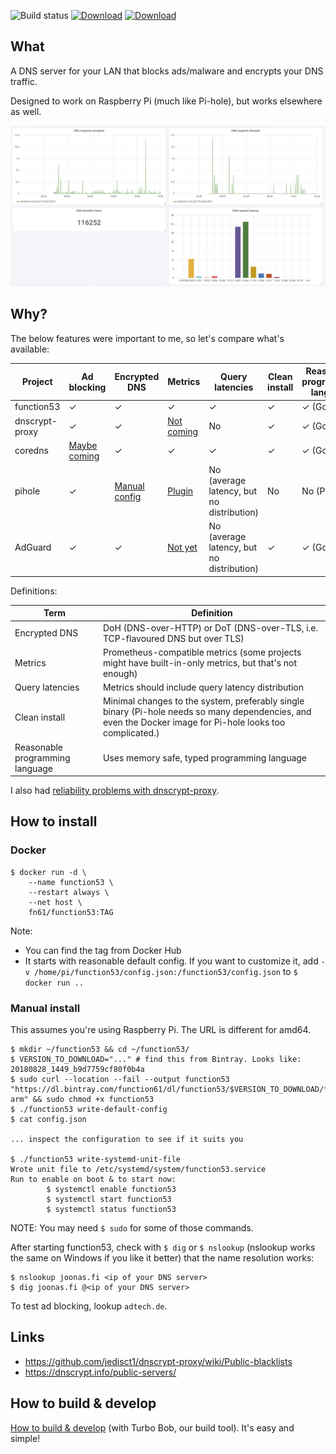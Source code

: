 ![Build status](https://github.com/function61/function53/workflows/Build/badge.svg)
[![Download](https://img.shields.io/github/downloads/function61/function53/total.svg?style=for-the-badge)](https://github.com/function61/function53/releases)
[![Download](https://img.shields.io/docker/pulls/fn61/function53.svg?style=for-the-badge)](https://hub.docker.com/r/fn61/function53/)

What
----

A DNS server for your LAN that blocks ads/malware and encrypts your DNS traffic.

Designed to work on Raspberry Pi (much like Pi-hole), but works elsewhere as well.

![](docs/metrics.png)


Why?
----

The below features were important to me, so let's compare what's available:

| Project        | Ad blocking | Encrypted DNS | Metrics | Query latencies | Clean install | Reasonable programming language |
|----------------|-------------|---------------|---------|-----------------|---------------|---------------|
| function53     | ✓           | ✓             | ✓       | ✓               | ✓             | ✓ (Go)        |
| dnscrypt-proxy | ✓           | ✓             | [Not coming](https://github.com/jedisct1/dnscrypt-pro✓y/issues/337) | No | ✓ | ✓ (Go) |
| coredns        | [Maybe coming](https://github.com/coredns/coredns/issues/2267) | ✓             | ✓       | ✓               | ✓             | ✓ (Go) |
| pihole         | ✓           | [Manual config](https://docs.pi-hole.net/guides/dns-over-https/) | [Plugin](https://github.com/eko/pihole-exporter)  | No (average latency, but no distribution) | No | No (PHP) |
| AdGuard        | ✓           | ✓             | [Not yet](https://github.com/AdguardTeam/AdGuardHome/issues/516) | No (average latency, but no distribution) | ✓ | ✓ (Go) |

Definitions:

| Term            | Definition                    |
|-----------------|-------------------------------|
| Encrypted DNS   | DoH (DNS-over-HTTP) or DoT (DNS-over-TLS, i.e. TCP-flavoured DNS but over TLS) |
| Metrics         | Prometheus-compatible metrics (some projects might have built-in-only metrics, but that's not enough) |
| Query latencies | Metrics should include query latency distribution |
| Clean install   | Minimal changes to the system, preferably single binary (Pi-hole needs so many dependencies, and even the Docker image for Pi-hole looks too complicated.) |
| Reasonable programming language | Uses memory safe, typed programming language |

I also had [reliability problems with dnscrypt-proxy](https://github.com/coredns/coredns/issues/2267#issuecomment-450131975).


How to install
--------------

### Docker

```console
$ docker run -d \
	--name function53 \
	--restart always \
	--net host \
	fn61/function53:TAG
```

Note:

- You can find the tag from Docker Hub
- It starts with reasonable default config. If you want to customize it, add `-v /home/pi/function53/config.json:/function53/config.json` to `$ docker run ..`


### Manual install

This assumes you're using Raspberry Pi. The URL is different for amd64.

```
$ mkdir ~/function53 && cd ~/function53/
$ VERSION_TO_DOWNLOAD="..." # find this from Bintray. Looks like: 20180828_1449_b9d7759cf80f0b4a
$ sudo curl --location --fail --output function53 "https://dl.bintray.com/function61/dl/function53/$VERSION_TO_DOWNLOAD/function53_linux-arm" && sudo chmod +x function53
$ ./function53 write-default-config
$ cat config.json

... inspect the configuration to see if it suits you

$ ./function53 write-systemd-unit-file
Wrote unit file to /etc/systemd/system/function53.service
Run to enable on boot & to start now:
        $ systemctl enable function53
        $ systemctl start function53
        $ systemctl status function53
```

NOTE: You may need `$ sudo` for some of those commands.

After starting function53, check with `$ dig` or `$ nslookup` (nslookup works the same on
Windows if you like it better) that the name resolution works:

```
$ nslookup joonas.fi <ip of your DNS server>
$ dig joonas.fi @<ip of your DNS server>
```

To test ad blocking, lookup `adtech.de`.


Links
-----

- https://github.com/jedisct1/dnscrypt-proxy/wiki/Public-blacklists
- https://dnscrypt.info/public-servers/


How to build & develop
----------------------

[How to build & develop](https://github.com/function61/turbobob/blob/master/docs/external-how-to-build-and-dev.md)
(with Turbo Bob, our build tool). It's easy and simple!
